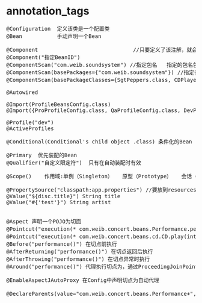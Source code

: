 # annotation_tags

<pre>
@Configuration  定义该类是一个配置类
@Bean           手动声明一个Bean

@Component                              //只要定义了该注解，就会被ComponentScan发现并自动装配
@Component("指定BeanID")
@ComponentScan("com.weib.soundsystem") //指定包名   指定的包名包含子目录
@ComponentScan(basePackages={"com.weib.soundsystem"}) //指定多个包名
@ComponentScan(basePackageClasses={SgtPeppers.class, CDPlayer.class})   //指定组件类　

@Autowired

@Import(ProfileBeansConfig.class)
@Import({ProProfileConfig.class, QaProfileConfig.class, DevProfileConfig.class})

@Profile("dev")
@ActiveProfiles

@Conditional(Conditional's child object .class)	条件化的Bean

@Primary  优先装配的Bean
@Qualifier("自定义限定符")  只有在自动装配时有效

@Scope()	作用域:单例（Singleton）	原型（Prototype）	会话（Session）和请求（Request）

@PropertySource("classpath:app.properties") //要放到resources目录下
@Value("${disc.title}") String title
@Value("#{'test'}") String artist


@Aspect 声明一个POJO为切面
@Pointcut("execution(* com.weib.concert.beans.Performance.perform(..))") 定义切点
@Pointcut("execution(* com.weib.concert.beans.cd.CD.play(int)) && args(index)")	在切面中传递参数
@Before("performance()") 在切点前执行
@AfterReturning("performance()") 在切点返回后执行
@AfterThrowing("performance()") 在切点异常时执行
@Around("performance()") 代理执行切点为，通过ProceedingJoinPoint#proceed()执行切点方法的代码

@EnableAspectJAutoProxy 在Config中声明切点为自动代理

@DeclareParents(value="com.weib.concert.beans.Performance+", defaultImpl=PerformanceEncoreable.class)	//参过切面扩展接口



</pre>
